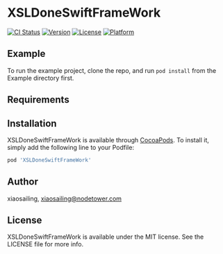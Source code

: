 # XSLDoneSwiftFrameWork

[![CI Status](https://img.shields.io/travis/xiaosailing/XSLDoneSwiftFrameWork.svg?style=flat)](https://travis-ci.org/xiaosailing/XSLDoneSwiftFrameWork)
[![Version](https://img.shields.io/cocoapods/v/XSLDoneSwiftFrameWork.svg?style=flat)](https://cocoapods.org/pods/XSLDoneSwiftFrameWork)
[![License](https://img.shields.io/cocoapods/l/XSLDoneSwiftFrameWork.svg?style=flat)](https://cocoapods.org/pods/XSLDoneSwiftFrameWork)
[![Platform](https://img.shields.io/cocoapods/p/XSLDoneSwiftFrameWork.svg?style=flat)](https://cocoapods.org/pods/XSLDoneSwiftFrameWork)

## Example

To run the example project, clone the repo, and run `pod install` from the Example directory first.

## Requirements

## Installation

XSLDoneSwiftFrameWork is available through [CocoaPods](https://cocoapods.org). To install
it, simply add the following line to your Podfile:

```ruby
pod 'XSLDoneSwiftFrameWork'
```

## Author

xiaosailing, xiaosailing@nodetower.com

## License

XSLDoneSwiftFrameWork is available under the MIT license. See the LICENSE file for more info.
